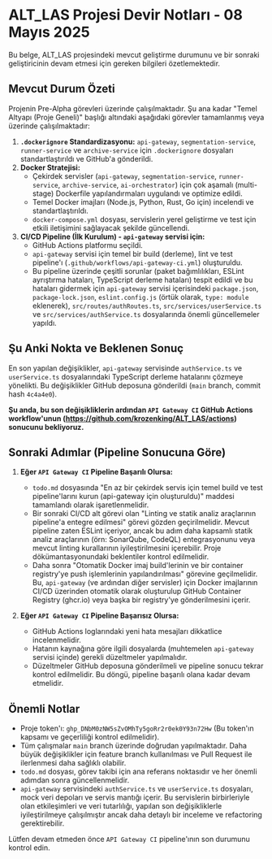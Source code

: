 # ALT_LAS Projesi Devir Notları - 08 Mayıs 2025

Bu belge, ALT_LAS projesindeki mevcut geliştirme durumunu ve bir sonraki geliştiricinin devam etmesi için gereken bilgileri özetlemektedir.

## Mevcut Durum Özeti

Projenin Pre-Alpha görevleri üzerinde çalışılmaktadır. Şu ana kadar "Temel Altyapı (Proje Geneli)" başlığı altındaki aşağıdaki görevler tamamlanmış veya üzerinde çalışılmaktadır:

1.  **`.dockerignore` Standardizasyonu:** `api-gateway`, `segmentation-service`, `runner-service` ve `archive-service` için `.dockerignore` dosyaları standartlaştırıldı ve GitHub'a gönderildi.
2.  **Docker Stratejisi:**
    *   Çekirdek servisler (`api-gateway`, `segmentation-service`, `runner-service`, `archive-service`, `ai-orchestrator`) için çok aşamalı (multi-stage) Dockerfile yapılandırmaları uygulandı ve optimize edildi.
    *   Temel Docker imajları (Node.js, Python, Rust, Go için) incelendi ve standartlaştırıldı.
    *   `docker-compose.yml` dosyası, servislerin yerel geliştirme ve test için etkili iletişimini sağlayacak şekilde güncellendi.
3.  **CI/CD Pipeline (İlk Kurulum) - `api-gateway` servisi için:**
    *   GitHub Actions platformu seçildi.
    *   `api-gateway` servisi için temel bir build (derleme), lint ve test pipeline'ı (`.github/workflows/api-gateway-ci.yml`) oluşturuldu.
    *   Bu pipeline üzerinde çeşitli sorunlar (paket bağımlılıkları, ESLint ayrıştırma hataları, TypeScript derleme hataları) tespit edildi ve bu hataları gidermek için `api-gateway` servisi içerisindeki `package.json`, `package-lock.json`, `eslint.config.js` (örtük olarak, `type: module` eklenerek), `src/routes/authRoutes.ts`, `src/services/userService.ts` ve `src/services/authService.ts` dosyalarında önemli güncellemeler yapıldı.

## Şu Anki Nokta ve Beklenen Sonuç

En son yapılan değişiklikler, `api-gateway` servisinde `authService.ts` ve `userService.ts` dosyalarındaki TypeScript derleme hatalarını çözmeye yönelikti. Bu değişiklikler GitHub deposuna gönderildi (`main` branch, commit hash `4c4a4e0`).

**Şu anda, bu son değişikliklerin ardından `API Gateway CI` GitHub Actions workflow'unun (https://github.com/krozenking/ALT_LAS/actions) sonucunu bekliyoruz.**

## Sonraki Adımlar (Pipeline Sonucuna Göre)

1.  **Eğer `API Gateway CI` Pipeline Başarılı Olursa:**
    *   `todo.md` dosyasında "En az bir çekirdek servis için temel build ve test pipeline'larını kurun (api-gateway için oluşturuldu)" maddesi tamamlandı olarak işaretlenmelidir.
    *   Bir sonraki CI/CD alt görevi olan "Linting ve statik analiz araçlarının pipeline'a entegre edilmesi" görevi gözden geçirilmelidir. Mevcut pipeline zaten ESLint içeriyor, ancak bu adım daha kapsamlı statik analiz araçlarının (örn: SonarQube, CodeQL) entegrasyonunu veya mevcut linting kurallarının iyileştirilmesini içerebilir. Proje dökümantasyonundaki beklentiler kontrol edilmelidir.
    *   Daha sonra "Otomatik Docker imaj build'lerinin ve bir container registry'ye push işlemlerinin yapılandırılması" görevine geçilmelidir. Bu, `api-gateway` (ve ardından diğer servisler) için Docker imajlarının CI/CD üzerinden otomatik olarak oluşturulup GitHub Container Registry (ghcr.io) veya başka bir registry'ye gönderilmesini içerir.

2.  **Eğer `API Gateway CI` Pipeline Başarısız Olursa:**
    *   GitHub Actions loglarındaki yeni hata mesajları dikkatlice incelenmelidir.
    *   Hatanın kaynağına göre ilgili dosyalarda (muhtemelen `api-gateway` servisi içinde) gerekli düzeltmeler yapılmalıdır.
    *   Düzeltmeler GitHub deposuna gönderilmeli ve pipeline sonucu tekrar kontrol edilmelidir. Bu döngü, pipeline başarılı olana kadar devam etmelidir.

## Önemli Notlar

*   Proje token'ı: `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` (Bu token'ın kapsamı ve geçerliliği kontrol edilmelidir).
*   Tüm çalışmalar `main` branch üzerinde doğrudan yapılmaktadır. Daha büyük değişiklikler için feature branch kullanılması ve Pull Request ile ilerlenmesi daha sağlıklı olabilir.
*   `todo.md` dosyası, görev takibi için ana referans noktasıdır ve her önemli adımdan sonra güncellenmelidir.
*   `api-gateway` servisindeki `authService.ts` ve `userService.ts` dosyaları, mock veri depoları ve servis mantığı içerir. Bu servislerin birbirleriyle olan etkileşimleri ve veri tutarlılığı, yapılan son değişikliklerle iyileştirilmeye çalışılmıştır ancak daha detaylı bir inceleme ve refactoring gerektirebilir.

Lütfen devam etmeden önce `API Gateway CI` pipeline'ının son durumunu kontrol edin.

